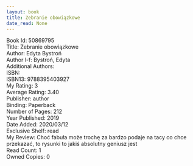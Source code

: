 ```yaml
---
layout: book
title: Zebranie obowiązkowe
date_read: None
---
```


Book Id: 50869795<br />
Title: Zebranie obowiązkowe<br />
Author: Edyta Bystroń<br />
Author l-f: Bystroń, Edyta<br />
Additional Authors: <br />
ISBN: <br />
ISBN13: 9788395403927<br />
My Rating: 3<br />
Average Rating: 3.40<br />
Publisher: author<br />
Binding: Paperback<br />
Number of Pages: 212<br />
Year Published: 2019<br />
Date Added: 2020/03/12<br />
Exclusive Shelf: read<br />
My Review: Choć fabuła może trochę za bardzo podaje na tacy co chce przekazać, to rysunki to jakiś absolutny geniusz jest<br />
Read Count: 1<br />
Owned Copies: 0<br />

